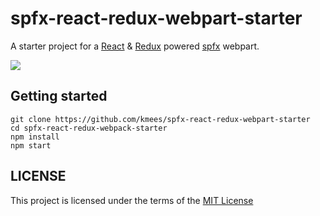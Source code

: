 # spfx-react-redux-webpart-starter

A starter project for a [React](https://github.com/facebook/react) & [Redux](https://github.com/reactjs/redux) powered [spfx](https://github.com/SharePoint/sp-dev-docs) webpart.

![](https://gyazo.com/4f8a7dcdcfc1f3a601304ceba1be4d12)

## Getting started

```
git clone https://github.com/kmees/spfx-react-redux-webpart-starter
cd spfx-react-redux-webpack-starter
npm install
npm start
```

## LICENSE
This project is licensed under the terms of the [MIT License](https://github.com/kmees/sfpx-react-redux-webpart-starter/blob/master/LICENSE)
